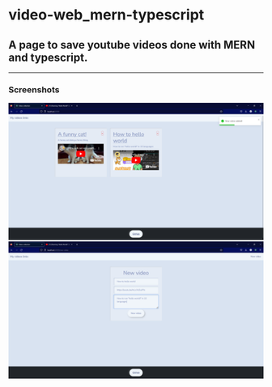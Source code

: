# video-web_mern-typescript
## A page to save youtube videos done with MERN and typescript.

___
### Screenshots

<img src='./imgs/img1.png' style=' height:50%'/>
<img src='./imgs/img2.png' style=' height:50%'/>
